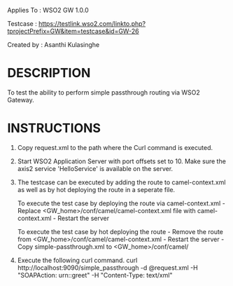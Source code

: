 Applies To	: WSO2 GW 1.0.0

Testcase	: https://testlink.wso2.com/linkto.php?tprojectPrefix=GW&item=testcase&id=GW-26

Created by	: Asanthi Kulasinghe


DESCRIPTION
===========

To test the ability to  perform simple passthrough routing via WSO2 Gateway.
 
INSTRUCTIONS
============

1. Copy request.xml to the path where the Curl command is executed.

2. Start WSO2 Application Server with port offsets set to 10. Make sure the axis2 service 'HelloService' is available on the server.

3. The testcase can be executed by adding the route to camel-context.xml as well as by hot deploying the route in a seperate file.

	To execute the test case by deploying the route via camel-context.xml
	   - Replace <GW_home>/conf/camel/camel-context.xml file with camel-context.xml
	   - Restart the server
	   
	To execute the test case by hot deploying the route
	   - Remove the route from <GW_home>/conf/camel/camel-context.xml
	   - Restart the server 
	   - Copy simple-passthrough.xml to <GW_home>/conf/camel/ 
	   
4. Execute the following curl command.
	curl http://localhost:9090/simple_passthrough  -d @request.xml  -H "SOAPAction: urn::greet" -H "Content-Type: text/xml"
